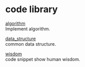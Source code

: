 # code library


[algorithm](./algorithm)  
Implement algorithm.  


[data_structure](./data_structure)  
common data structure.  

[wisdom](./wisdom)  
code snippet show human wisdom.  
